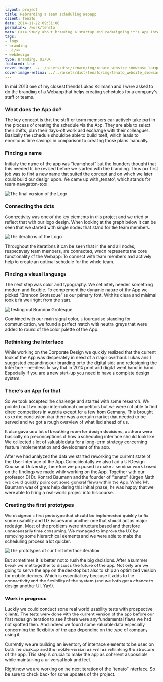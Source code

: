 ```yaml
---
layout: project
title: Rebranding a team scheduling Webapp
client: Tenato
date: 2014-11-22 09:51:00
permalink: /work/tenato
meta: Case Study about branding a startup and redesigning it's App Interface.
tags:
- logo
- branding
- ui/ux
- webdesign
type: Branding, UI/UX
featured: true
cover-image: ../../assets/dist/tenato/img/tenato_website_showcase-large.jpg
cover-image-retina: ../../assets/dist/tenato/img/tenato_website_showcase-large_x2.jpg
---
```


In mid 2013 one of my closest friends Lukas Kollmann and I were asked to do the branding of a Webapp that helps creating schedules for a company&apos;s staff or teams.

### What does the App do?

The key concept is that the staff or team members can actively take part in the process of creating the schedule via the App. They are able to select their shifts, plan their days-off work and exchange with their colleagues. Basically the schedule should be able to build itself, which leads to enormous time savings in comparison to creating those plans manually.

### Finding a name

Initially the name of the app was &#x201C;teamghost&#x201D; but the founders thought that this needed to be revised before we started with the branding. Thus our first job was to find a new name that suited the concept and on which we later could build our design upon. We came up with &#x201E;tenato&#x201C;, which stands for team-navigation-tool.

<img src="../../assets/dist/tenato/img/tenato_logo_final.png" alt="The final version of the Logo" class="post-img" srcset="../../assets/dist/tenato/img/tenato_logo_final-small.png 250w, ../../assets/dist/tenato/img/tenato_logo_final-medium.png 500w, ../../assets/dist/tenato/img/tenato_logo_final-large.png 700w" sizes="(min-width: 31.25em) 66vw, (min-width: 56.25em) 50vw, 100vw">

### Connecting the dots

Connectivity was one of the key elements in this project and we tried to reflect that with our logo design. When looking at the graph below it can be seen that we started with single nodes that stand for the team members.

<img src="../../assets/dist/tenato/img/tenato_logo_evolution.png" alt="The iterations of the Logo" class="post-img" srcset="../../assets/dist/tenato/img/tenato_logo_evolution-small.png 250w, ../../assets/dist/tenato/img/tenato_logo_evolution-medium.png 500w, ../../assets/dist/tenato/img/tenato_logo_evolution-large.png 700w" sizes="(min-width: 31.25em) 66vw, (min-width: 56.25em) 50vw, 100vw">

Throughout the iterations it can be seen that in the end all nodes, respectively team members, are connected, which represents the core functionality of the Webapp: To connect with team members and actively help to create an optimal schedule for the whole team.

### Finding a visual language

The next step was color and typography. We definitely needed something modern and flexible. To complement the dynamic nature of the App we picked &#x201C;Brandon Grotesque&#x201D; as our primary font. With its clean and minimal look it fit well right from the start.

<img src="../../assets/dist/tenato/img/tenato_type_tests.png" alt="Testing out Brandon Grotesque" class="post-img" srcset="../../assets/dist/tenato/img/tenato_type_tests-small.png 250w, ../../assets/dist/tenato/img/tenato_type_tests-medium.png 500w, ../../assets/dist/tenato/img/tenato_type_tests-large.png 700w" sizes="(min-width: 31.25em) 66vw, (min-width: 56.25em) 50vw, 100vw">

Combined with our main signal color, a tourquoise standing for communication, we found a perfect match with neutral greys that were added to round of the color palette of the App.

### Rethinking the Interface

While working on the Corporate Design we quickly realized that the current look of the App was desperately in need of a major overhaul. Lukas and I suggested expanding our branding onto the digital side and redesigning the Interface - needless to say that in 2014 print and digital went hand in hand. Especially if you are a new start-up you need to have a complete design system.

### There&#x2019;s an App for that

So we took accepted the challenge and started with some research. We pointed out two major international competitors but we were not able to find direct competitors in Austria except for a few from Germany. This brought us to the conclusion that there was a certain market that needed to be served and we got a rough overview of what lied ahead of us.

It also gave us a lot of breathing room for design decisions, as there were basically no preconceptions of how a scheduling interface should look like. We collected a lot of valuable data for a long-term strategy concerning feature implementation and development of the app.

After we had analyzed the data we started reworking the current state of the User Interface of the App. Coincidentally we also had a UI-Design Course at University, therefore we proposed to make a seminar work based on the findings we made while working on the App. Together with our professor DI Dr. Konrad Baumann and the founder of &#x201C;tenato&#x201D; J&#xFC;rgen Math we could quickly point out some general flaws within the App. While Mr. Baumann was of great help during this initial phase, he was happy that we were able to bring a real-world project into his course.


### Creating the first prototypes

We designed a first prototype that should be implemented quickly to fix some usability and UX issues and another one that should act as major redesign. Most of the problems were structure based and therefore unnecessarily time consuming. We managed to improve the UX by removing some hierarchical elements and we were able to make the scheduling process a lot quicker.

<img src="../../assets/dist/tenato/img/tenato_website_showcase.jpg" alt="The prototypes of our first interface iteration" class="post-img" srcset="../../assets/dist/tenato/img/tenato_website_showcase-small.jpg 250w, ../../assets/dist/tenato/img/tenato_website_showcase-medium.jpg 500w, ../../assets/dist/tenato/img/tenato_website_showcase-large.jpg 700w" sizes="(min-width: 31.25em) 66vw, (min-width: 56.25em) 50vw, 100vw">

But sometimes it is better not to rush the big decisions. After a summer break we met together to discuss the future of the app. Not only are we going to serve the app on the desktop but also to ship an optimized version for mobile devices. Which is essential key because it adds to the connectivity and the flexibility of the system (and we both get a chance to design another UI. Yay!).

### Work in progress

Luckily we could conduct some real world usability tests with prospective clients. The tests were done with the current version of the app before our first redesign iteration to see if there were any fundamental flaws we had not spotted then. And indeed we found some valuable data especially concerning the flexibility of the app depending on the type of company using it.

Currently we are building an inventory of interface elements to be used on both the desktop and the mobile version as well as rethinking the structure of the app. This step is crucial to make the app as coherent as possible while maintaining a universal look and feel.

Right now we are working on the next iteration of the &#x201C;tenato&#x201D; interface. So be sure to check back for some updates of the project.
